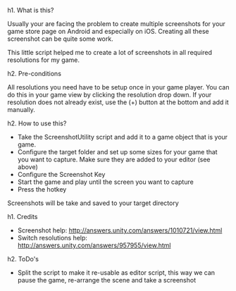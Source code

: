 ﻿h1. What is this?

Usually your are facing the problem to create multiple screenshots for your game store page on Android and especially on iOS.
Creating all these screenshot can be quite some work.

This little script helped me to create a lot of screenshots in all required resolutions for my game.

h2. Pre-conditions

All resolutions you need have to be setup once in your game player.
You can do this in your game view by clicking the resolution drop down.
If your resolution does not already exist, use the (+) button at the bottom and add it manually.

h2. How to use this?

- Take the ScreenshotUtility script and add it to a game object that is your game.
- Configure the target folder and set up some sizes for your game that you want to capture. Make sure they are added to your editor (see above)
- Configure the Screenshot Key
- Start the game and play until the screen you want to capture
- Press the hotkey

Screenshots will be take and saved to your target directory

h1. Credits

- Screenshot help: http://answers.unity.com/answers/1010721/view.html
- Switch resolutions help: http://answers.unity.com/answers/957955/view.html

h2. ToDo's

- Split the script to make it re-usable as editor script, this way we can pause the game, re-arrange the scene and take a screenshot